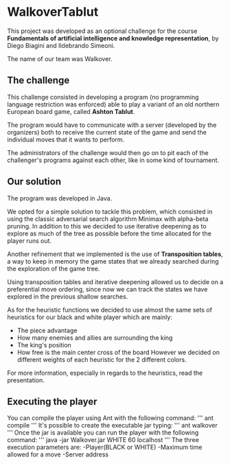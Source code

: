 # WalkoverTablut
This project was developed as an optional challenge for the course **Fundamentals of artificial intelligence and knowledge representation**, by Diego Biagini and Ildebrando Simeoni.

The name of our team was Walkover.

## The challenge
This challenge consisted in developing a program (no programming language restriction was enforced) able to play a variant of an old northern European board game, called **Ashton Tablut**.

The program would have to communicate with a server (developed by the organizers) both to receive the current state of the game and send the individual moves that it wants to perform.

The administrators of the challenge would then go on to pit each of the challenger's programs against each other, like in some kind of tournament.

## Our solution
The program was developed in Java.


We opted for a simple solution to tackle this problem, which consisted in using the classic adversarial search algorithm Minimax with alpha-beta pruning.
In addition to this we decided to use iterative deepening as to explore as much of the tree as possible before the time allocated for the player runs out.


Another refinement that we implemented is the use of **Transposition tables**, a way to keep in memory the game states that we already searched during the exploration of the game tree.

Using transposition tables and iterative deepening allowed us to decide on a preferential move ordering, since now we can track the states we have explored in the previous shallow searches.


As for the heuristic functions we decided to use almost the same sets of heuristics for our black and white player which are mainly:
- The piece advantage
- How many enemies and allies are surrounding the king
- The king's position
- How free is the main center cross of the board
However we decided on different weights of each heuristic for the 2 different colors.


For more information, especially in regards to the heuristics, read the presentation.
## Executing the player
You can compile the player using Ant with the following command:
'''
ant compile
'''
It's possible to create the executable jar typing:
'''
ant walkover
'''
Once the jar is available you can run the player with the following command:
'''
java -jar Walkover.jar WHITE 60 localhost
'''
The three execution parameters are:
-Player(BLACK or WHITE)
-Maximum time allowed for a move
-Server address
